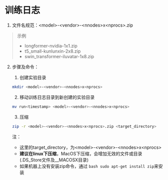 # 训练日志
1. 文件名规范：\<model\>\-\<vendor\>-\<nnodes\>x\<nprocs\>.zip
> 示例
> - longformer-nvidia-1x1.zip
> - t5_small-kunlunxin-2x8.zip
> - swin_transformer-iluvatar-1x8.zip

2. 步骤及命令：
   1. 创建实验目录
   ```bash
   mkdir <model>-<vendor>-<nnodes>x<nprocs>
   ```
   
   2. 移动训练日志目录到新创建的实验目录   
   ```bash
   mv run<timestamp> <model>-<vendor>-<nnodes>x<nprocs>
   ```
   
   3. 压缩
   ```bash
   zip -r <model>-<vendor>-<nnodes>x<nprocs>.zip <target_directory>
   ```
   
   注：
   - 这里的target_directory，为\<model\>-\<vendor\>-\<nnodes\>x\<nprocs\>
   - **建议在linux下压缩**，MacOS下压缩，会增加无效的文件或目录(.DS_Store文件及__MACOSX目录)
   - 如果机器上没有安装zip命令，通过 ```bash sudo apt-get install zip```来安装